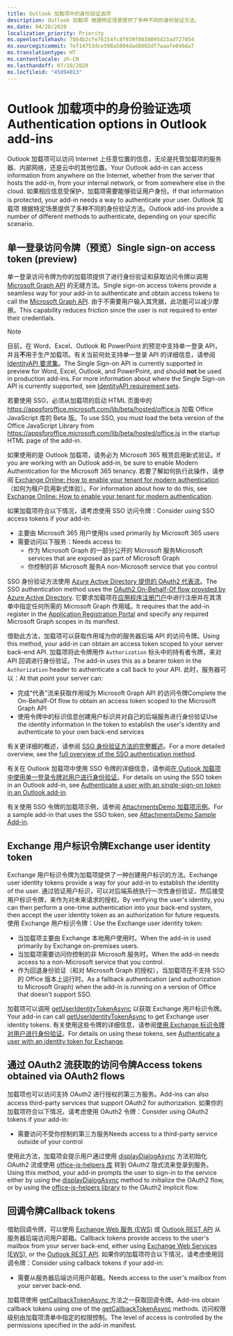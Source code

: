 ```yaml
---
title: Outlook 加载项中的身份验证选项
description: Outlook 加载项 根据特定场景提供了多种不同的身份验证方法。
ms.date: 04/28/2020
localization_priority: Priority
ms.openlocfilehash: 7864b2cfe76154fc8f939f0838095d23ad727054
ms.sourcegitcommit: 7ef14753dce598a5804dad8802df7aaafe046da7
ms.translationtype: HT
ms.contentlocale: zh-CN
ms.lasthandoff: 07/10/2020
ms.locfileid: "45094013"
---
```

# <a name="authentication-options-in-outlook-add-ins"></a><span data-ttu-id="90041-103">Outlook 加载项中的身份验证选项</span><span class="sxs-lookup"><span data-stu-id="90041-103">Authentication options in Outlook add-ins</span></span>

<span data-ttu-id="90041-104">Outlook 加载项可以访问 Internet 上任意位置的信息，无论是托管加载项的服务器、内部网络，还是云中的其他位置。</span><span class="sxs-lookup"><span data-stu-id="90041-104">Your Outlook add-in can access information from anywhere on the Internet, whether from the server that hosts the add-in, from your internal network, or from somewhere else in the cloud.</span></span> <span data-ttu-id="90041-105">如果相应信息受保护，加载项需要能够验证用户身份。</span><span class="sxs-lookup"><span data-stu-id="90041-105">If that information is protected, your add-in needs a way to authenticate your user.</span></span> <span data-ttu-id="90041-106">Outlook 加载项 根据特定场景提供了多种不同的身份验证方法。</span><span class="sxs-lookup"><span data-stu-id="90041-106">Outlook add-ins provide a number of different methods to authenticate, depending on your specific scenario.</span></span>

## <a name="single-sign-on-access-token-preview"></a><span data-ttu-id="90041-107">单一登录访问令牌（预览）</span><span class="sxs-lookup"><span data-stu-id="90041-107">Single sign-on access token (preview)</span></span>

<span data-ttu-id="90041-108">单一登录访问令牌为你的加载项提供了进行身份验证和获取访问令牌以调用 [Microsoft Graph API](/graph/overview) 的无缝方法。</span><span class="sxs-lookup"><span data-stu-id="90041-108">Single sign-on access tokens provide a seamless way for your add-in to authenticate and obtain access tokens to call the [Microsoft Graph API](/graph/overview).</span></span> <span data-ttu-id="90041-109">由于不需要用户输入其凭据，此功能可以减少摩擦。</span><span class="sxs-lookup"><span data-stu-id="90041-109">This capability reduces friction since the user is not required to enter their credentials.</span></span>

> [!NOTE]
> <span data-ttu-id="90041-110">目前，在 Word、Excel、Outlook 和 PowerPoint 的预览中支持单一登录 API，并且**不**用于生产加载项。有关当前何处支持单一登录 API 的详细信息，请参阅[IdentityAPI 要求集](../reference/requirement-sets/identity-api-requirement-sets.md)。</span><span class="sxs-lookup"><span data-stu-id="90041-110">The Single Sign-on API is currently supported in preview for Word, Excel, Outlook, and PowerPoint, and should **not** be used in production add-ins. For more information about where the Single Sign-on API is currently supported, see [IdentityAPI requirement sets](../reference/requirement-sets/identity-api-requirement-sets.md).</span></span>
>
> <span data-ttu-id="90041-111">若要使用 SSO，必须从加载项的启动 HTML 页面中的 https://appsforoffice.microsoft.com/lib/beta/hosted/office.js 加载 Office JavaScript 库的 Beta 版。</span><span class="sxs-lookup"><span data-stu-id="90041-111">To use SSO, you must load the beta version of the Office JavaScript Library from https://appsforoffice.microsoft.com/lib/beta/hosted/office.js in the startup HTML page of the add-in.</span></span>
>
> <span data-ttu-id="90041-112">如果使用的是 Outlook 加载项，请务必为 Microsoft 365 租赁启用新式验证。</span><span class="sxs-lookup"><span data-stu-id="90041-112">If you are working with an Outlook add-in, be sure to enable Modern Authentication for the Microsoft 365 tenancy.</span></span> <span data-ttu-id="90041-113">若要了解如何执行此操作，请参阅 [Exchange Online: How to enable your tenant for modern authentication](https://social.technet.microsoft.com/wiki/contents/articles/32711.exchange-online-how-to-enable-your-tenant-for-modern-authentication.aspx)（如何为租户启用新式体验）。</span><span class="sxs-lookup"><span data-stu-id="90041-113">For information about how to do this, see [Exchange Online: How to enable your tenant for modern authentication](https://social.technet.microsoft.com/wiki/contents/articles/32711.exchange-online-how-to-enable-your-tenant-for-modern-authentication.aspx).</span></span>

<span data-ttu-id="90041-114">如果加载项符合以下情况，请考虑使用 SSO 访问令牌：</span><span class="sxs-lookup"><span data-stu-id="90041-114">Consider using SSO access tokens if your add-in:</span></span>

- <span data-ttu-id="90041-115">主要由 Microsoft 365 用户使用</span><span class="sxs-lookup"><span data-stu-id="90041-115">Is used primarily by Microsoft 365 users</span></span>
- <span data-ttu-id="90041-116">需要访问以下服务：</span><span class="sxs-lookup"><span data-stu-id="90041-116">Needs access to:</span></span>
  - <span data-ttu-id="90041-117">作为 Microsoft Graph 的一部分公开的 Microsoft 服务</span><span class="sxs-lookup"><span data-stu-id="90041-117">Microsoft services that are exposed as part of Microsoft Graph</span></span>
  - <span data-ttu-id="90041-118">你控制的非 Microsoft 服务</span><span class="sxs-lookup"><span data-stu-id="90041-118">A non-Microsoft service that you control</span></span>

<span data-ttu-id="90041-119">SSO 身份验证方法使用 [Azure Active Directory 提供的 OAuth2 代表流](/azure/active-directory/develop/active-directory-v2-protocols-oauth-on-behalf-of)。</span><span class="sxs-lookup"><span data-stu-id="90041-119">The SSO authentication method uses the [OAuth2 On-Behalf-Of flow provided by Azure Active Directory](/azure/active-directory/develop/active-directory-v2-protocols-oauth-on-behalf-of).</span></span> <span data-ttu-id="90041-120">它要求加载项在[应用程序注册门户](https://apps.dev.microsoft.com/)中进行注册并在其清单中指定任何所需的 Microsoft Graph 作用域。</span><span class="sxs-lookup"><span data-stu-id="90041-120">It requires that the add-in register in the [Application Registration Portal](https://apps.dev.microsoft.com/) and specify any required Microsoft Graph scopes in its manifest.</span></span>

<span data-ttu-id="90041-121">借助此方法，加载项可以获取作用域为你的服务器后端 API 的访问令牌。</span><span class="sxs-lookup"><span data-stu-id="90041-121">Using this method, your add-in can obtain an access token scoped to your server back-end API.</span></span> <span data-ttu-id="90041-122">加载项将此令牌用作 `Authorization` 标头中的持有者令牌，来对 API 回调进行身份验证。</span><span class="sxs-lookup"><span data-stu-id="90041-122">The add-in uses this as a bearer token in the `Authorization` header to authenticate a call back to your API.</span></span> <span data-ttu-id="90041-123">此时，服务器可以：</span><span class="sxs-lookup"><span data-stu-id="90041-123">At that point your server can:</span></span>

- <span data-ttu-id="90041-124">完成“代表”流来获取作用域为 Microsoft Graph API 的访问令牌</span><span class="sxs-lookup"><span data-stu-id="90041-124">Complete the On-Behalf-Of flow to obtain an access token scoped to the Microsoft Graph API</span></span>
- <span data-ttu-id="90041-125">使用令牌中的标识信息创建用户标识并对自己的后端服务进行身份验证</span><span class="sxs-lookup"><span data-stu-id="90041-125">Use the identity information in the token to establish the user's identity and authenticate to your own back-end services</span></span>

<span data-ttu-id="90041-126">有关更详细的概述，请参阅 [SSO 身份验证方法的完整概述](../develop/sso-in-office-add-ins.md)。</span><span class="sxs-lookup"><span data-stu-id="90041-126">For a more detailed overview, see the [full overview of the SSO authentication method](../develop/sso-in-office-add-ins.md).</span></span>

<span data-ttu-id="90041-127">有关在 Outlook 加载项中使用 SSO 令牌的详细信息，请参阅[在 Outlook 加载项中使用单一登录令牌对用户进行身份验证](authenticate-a-user-with-an-sso-token.md)。</span><span class="sxs-lookup"><span data-stu-id="90041-127">For details on using the SSO token in an Outlook add-in, see [Authenticate a user with an single-sign-on token in an Outlook add-in](authenticate-a-user-with-an-sso-token.md).</span></span>

<span data-ttu-id="90041-128">有关使用 SSO 令牌的加载项示例，请参阅 [AttachmentsDemo 加载项示例](https://github.com/OfficeDev/outlook-add-in-attachments-demo)。</span><span class="sxs-lookup"><span data-stu-id="90041-128">For a sample add-in that uses the SSO token, see [AttachmentsDemo Sample Add-in](https://github.com/OfficeDev/outlook-add-in-attachments-demo).</span></span>

## <a name="exchange-user-identity-token"></a><span data-ttu-id="90041-129">Exchange 用户标识令牌</span><span class="sxs-lookup"><span data-stu-id="90041-129">Exchange user identity token</span></span>

<span data-ttu-id="90041-130">Exchange 用户标识令牌为加载项提供了一种创建用户标识的方法。</span><span class="sxs-lookup"><span data-stu-id="90041-130">Exchange user identity tokens provide a way for your add-in to establish the identity of the user.</span></span> <span data-ttu-id="90041-131">通过验证用户标识，可以对后端系统执行一次性身份验证，然后接受用户标识令牌，来作为对未来请求的授权。</span><span class="sxs-lookup"><span data-stu-id="90041-131">By verifying the user's identity, you can then perform a one-time authentication into your back-end system, then accept the user identity token as an authorization for future requests.</span></span> <span data-ttu-id="90041-132">使用 Exchange 用户标识令牌：</span><span class="sxs-lookup"><span data-stu-id="90041-132">Use the Exchange user identity token:</span></span>

- <span data-ttu-id="90041-133">当加载项主要由 Exchange 本地用户使用时。</span><span class="sxs-lookup"><span data-stu-id="90041-133">When the add-in is used primarily by Exchange on-premises users.</span></span>
- <span data-ttu-id="90041-134">当加载项需要访问你控制的非 Microsoft 服务时。</span><span class="sxs-lookup"><span data-stu-id="90041-134">When the add-in needs access to a non-Microsoft service that you control.</span></span>
- <span data-ttu-id="90041-135">作为回退身份验证（和对 Microsoft Graph 的授权），当加载项在不支持 SSO 的 Office 版本上运行时。</span><span class="sxs-lookup"><span data-stu-id="90041-135">As a fallback authentication (and authorization to Microsoft Graph) when the add-in is running on a version of Office that doesn't support SSO.</span></span>

<span data-ttu-id="90041-136">加载项可以调用 [getUserIdentityTokenAsync](/javascript/api/outlook/office.mailbox#getuseridentitytokenasync-callback--usercontext-) 以获取 Exchange 用户标识令牌。</span><span class="sxs-lookup"><span data-stu-id="90041-136">Your add-in can call [getUserIdentityTokenAsync](/javascript/api/outlook/office.mailbox#getuseridentitytokenasync-callback--usercontext-) to get Exchange user identity tokens.</span></span> <span data-ttu-id="90041-137">有关使用这些令牌的详细信息，请参阅[使用 Exchange 标识令牌对用户进行身份验证](authenticate-a-user-with-an-identity-token.md)。</span><span class="sxs-lookup"><span data-stu-id="90041-137">For details on using these tokens, see [Authenticate a user with an identity token for Exchange](authenticate-a-user-with-an-identity-token.md).</span></span>

## <a name="access-tokens-obtained-via-oauth2-flows"></a><span data-ttu-id="90041-138">通过 OAuth2 流获取的访问令牌</span><span class="sxs-lookup"><span data-stu-id="90041-138">Access tokens obtained via OAuth2 flows</span></span>

<span data-ttu-id="90041-139">加载项也可以访问支持 OAuth2 进行授权的第三方服务。</span><span class="sxs-lookup"><span data-stu-id="90041-139">Add-ins can also access third-party services that support OAuth2 for authorization.</span></span> <span data-ttu-id="90041-140">如果你的加载项符合以下情况，请考虑使用 OAuth2 令牌：</span><span class="sxs-lookup"><span data-stu-id="90041-140">Consider using OAuth2 tokens if your add-in:</span></span>

- <span data-ttu-id="90041-141">需要访问不受你控制的第三方服务</span><span class="sxs-lookup"><span data-stu-id="90041-141">Needs access to a third-party service outside of your control</span></span>

<span data-ttu-id="90041-142">使用此方法，加载项会提示用户通过使用 [displayDialogAsync](/javascript/api/office/office.ui#displaydialogasync-startaddress--options--callback-) 方法初始化 OAuth2 流或使用 [office-js-helpers 库](https://github.com/OfficeDev/office-js-helpers) 转到 OAuth2 隐式流来登录到服务。</span><span class="sxs-lookup"><span data-stu-id="90041-142">Using this method, your add-in prompts the user to sign-in to the service either by using the [displayDialogAsync](/javascript/api/office/office.ui#displaydialogasync-startaddress--options--callback-) method to initialize the OAuth2 flow, or by using the [office-js-helpers library](https://github.com/OfficeDev/office-js-helpers) to the OAuth2 Implicit flow.</span></span>

## <a name="callback-tokens"></a><span data-ttu-id="90041-143">回调令牌</span><span class="sxs-lookup"><span data-stu-id="90041-143">Callback tokens</span></span>

<span data-ttu-id="90041-144">借助回调令牌，可以使用 [Exchange Web 服务 (EWS)](/exchange/client-developer/exchange-web-services/explore-the-ews-managed-api-ews-and-web-services-in-exchange) 或 [Outlook REST API](/previous-versions/office/office-365-api/api/version-2.0/use-outlook-rest-api) 从服务器后端访问用户邮箱。</span><span class="sxs-lookup"><span data-stu-id="90041-144">Callback tokens provide access to the user's mailbox from your server back-end, either using [Exchange Web Services (EWS)](/exchange/client-developer/exchange-web-services/explore-the-ews-managed-api-ews-and-web-services-in-exchange), or the [Outlook REST API](/previous-versions/office/office-365-api/api/version-2.0/use-outlook-rest-api).</span></span> <span data-ttu-id="90041-145">如果你的加载项符合以下情况，请考虑使用回调令牌：</span><span class="sxs-lookup"><span data-stu-id="90041-145">Consider using callback tokens if your add-in:</span></span>

- <span data-ttu-id="90041-146">需要从服务器后端访问用户邮箱。</span><span class="sxs-lookup"><span data-stu-id="90041-146">Needs access to the user's mailbox from your server back-end.</span></span>

<span data-ttu-id="90041-147">加载项使用 [getCallbackTokenAsync ](../reference/objectmodel/preview-requirement-set/office.context.mailbox.md#methods)方法之一获取回调令牌。</span><span class="sxs-lookup"><span data-stu-id="90041-147">Add-ins obtain callback tokens using one of the [getCallbackTokenAsync](../reference/objectmodel/preview-requirement-set/office.context.mailbox.md#methods) methods.</span></span> <span data-ttu-id="90041-148">访问权限级别由加载项清单中指定的权限控制。</span><span class="sxs-lookup"><span data-stu-id="90041-148">The level of access is controlled by the permissions specified in the add-in manifest.</span></span>
